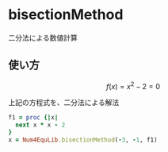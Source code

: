 bisectionMethod
===============
二分法による数値計算

## 使い方

```math
f(x)=x^2-2=0
```
上記の方程式を、二分法による解法

```ruby
f1 = proc {|x| 
  next x * x - 2
}
x = Num4EquLib.bisectionMethod(-3, -1, f1)
```

